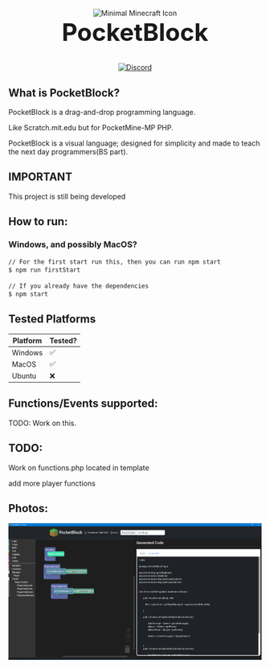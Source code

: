 <div align="center">
    <br/>
    <img width="200px" alt="Minimal Minecraft Icon" src="https://images-wixmp-ed30a86b8c4ca887773594c2.wixmp.com/i/6138c88e-da4f-47c0-8f03-f2a2bae031a6/d99v1uk-b3b3933c-396d-484f-8b0a-d3b82253c3fe.png">
    <h1 style="margin-top: 0;font-size: xxx-large">PocketBlock</h1>
    <a href="https://discord.gg/pJYuwk69hx"><img alt="Discord" src="https://img.shields.io/discord/963051195323285534?label=Chat&logo=Discord"></a>

[comment]: <> (ToDO: Add more badges)
</div>

## What is PocketBlock?

PocketBlock is a drag-and-drop programming language.
    
Like Scratch.mit.edu but for PocketMine-MP PHP.

PocketBlock is a visual language; designed for simplicity and made to teach the next day programmers(BS part).

## IMPORTANT
This project is still being developed

## How to run:

### Windows, and possibly MacOS?
```
// For the first start run this, then you can run npm start
$ npm run firstStart

// If you already have the dependencies
$ npm start
```

## Tested Platforms
| Platform | Tested? |
|----------|---------|
| Windows  | ✅      |
| MacOS    | ✅      |
| Ubuntu   | ❌      |

## Functions/Events supported:
TODO: Work on this.

## TODO:
Work on functions.php located in template
    
add more player functions

## Photos:
<img src="https://github.com/PocketBlock/PocketBlock/raw/main/media/example1.png">
